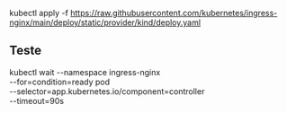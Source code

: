 kubectl apply -f https://raw.githubusercontent.com/kubernetes/ingress-nginx/main/deploy/static/provider/kind/deploy.yaml


## Teste
kubectl wait --namespace ingress-nginx \
  --for=condition=ready pod \
  --selector=app.kubernetes.io/component=controller \
  --timeout=90s
